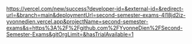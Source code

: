 https://vercel.com/new/success?developer-id=&external-id=&redirect-url=&branch=main&deploymentUrl=second-semester-exams-4l18jd2iz-yvonnedien.vercel.app&projectName=second-semester-exams&s=https%3A%2F%2Fgithub.com%2FYvonneDien%2FSecond-Semester-Exams&gitOrgLimit=&hasTrialAvailable=1
